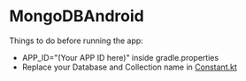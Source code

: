 # MongoDBAndroid

Things to do before running the app:

- APP_ID="(Your APP ID here)" inside gradle.properties
- Replace your Database and Collection name in [Constant.kt](https://github.com/pawank0411/MongoDBAndroid/blob/master/app/src/main/java/com/example/other/Constants.kt)
